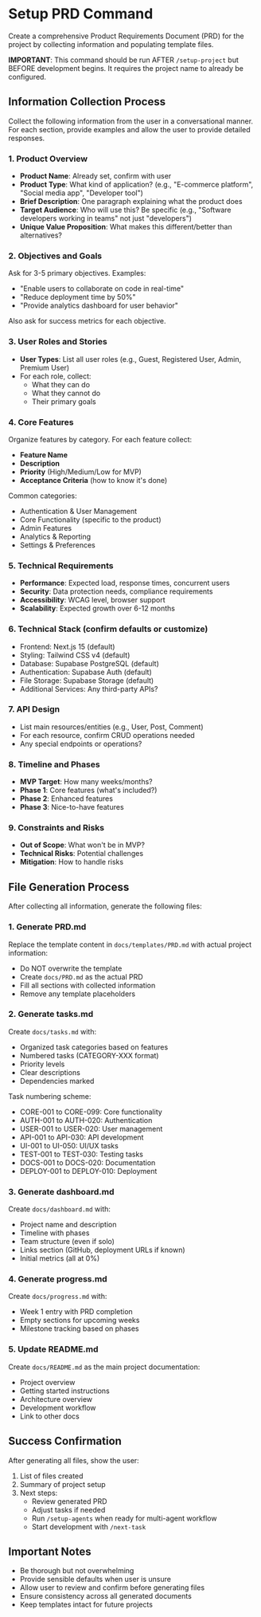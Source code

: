# Setup PRD Command

Create a comprehensive Product Requirements Document (PRD) for the project by collecting information and populating template files.

**IMPORTANT**: This command should be run AFTER `/setup-project` but BEFORE development begins. It requires the project name to already be configured.

## Information Collection Process

Collect the following information from the user in a conversational manner. For each section, provide examples and allow the user to provide detailed responses.

### 1. Product Overview
- **Product Name**: Already set, confirm with user
- **Product Type**: What kind of application? (e.g., "E-commerce platform", "Social media app", "Developer tool")
- **Brief Description**: One paragraph explaining what the product does
- **Target Audience**: Who will use this? Be specific (e.g., "Software developers working in teams" not just "developers")
- **Unique Value Proposition**: What makes this different/better than alternatives?

### 2. Objectives and Goals
Ask for 3-5 primary objectives. Examples:
- "Enable users to collaborate on code in real-time"
- "Reduce deployment time by 50%"
- "Provide analytics dashboard for user behavior"

Also ask for success metrics for each objective.

### 3. User Roles and Stories
- **User Types**: List all user roles (e.g., Guest, Registered User, Admin, Premium User)
- For each role, collect:
  - What they can do
  - What they cannot do
  - Their primary goals

### 4. Core Features
Organize features by category. For each feature collect:
- **Feature Name**
- **Description**
- **Priority** (High/Medium/Low for MVP)
- **Acceptance Criteria** (how to know it's done)

Common categories:
- Authentication & User Management
- Core Functionality (specific to the product)
- Admin Features
- Analytics & Reporting
- Settings & Preferences

### 5. Technical Requirements
- **Performance**: Expected load, response times, concurrent users
- **Security**: Data protection needs, compliance requirements
- **Accessibility**: WCAG level, browser support
- **Scalability**: Expected growth over 6-12 months

### 6. Technical Stack (confirm defaults or customize)
- Frontend: Next.js 15 (default)
- Styling: Tailwind CSS v4 (default)
- Database: Supabase PostgreSQL (default)
- Authentication: Supabase Auth (default)
- File Storage: Supabase Storage (default)
- Additional Services: Any third-party APIs?

### 7. API Design
- List main resources/entities (e.g., User, Post, Comment)
- For each resource, confirm CRUD operations needed
- Any special endpoints or operations?

### 8. Timeline and Phases
- **MVP Target**: How many weeks/months?
- **Phase 1**: Core features (what's included?)
- **Phase 2**: Enhanced features
- **Phase 3**: Nice-to-have features

### 9. Constraints and Risks
- **Out of Scope**: What won't be in MVP?
- **Technical Risks**: Potential challenges
- **Mitigation**: How to handle risks

## File Generation Process

After collecting all information, generate the following files:

### 1. Generate PRD.md
Replace the template content in `docs/templates/PRD.md` with actual project information:
- Do NOT overwrite the template
- Create `docs/PRD.md` as the actual PRD
- Fill all sections with collected information
- Remove any template placeholders

### 2. Generate tasks.md
Create `docs/tasks.md` with:
- Organized task categories based on features
- Numbered tasks (CATEGORY-XXX format)
- Priority levels
- Clear descriptions
- Dependencies marked

Task numbering scheme:
- CORE-001 to CORE-099: Core functionality
- AUTH-001 to AUTH-020: Authentication
- USER-001 to USER-020: User management
- API-001 to API-030: API development
- UI-001 to UI-050: UI/UX tasks
- TEST-001 to TEST-030: Testing tasks
- DOCS-001 to DOCS-020: Documentation
- DEPLOY-001 to DEPLOY-010: Deployment

### 3. Generate dashboard.md
Create `docs/dashboard.md` with:
- Project name and description
- Timeline with phases
- Team structure (even if solo)
- Links section (GitHub, deployment URLs if known)
- Initial metrics (all at 0%)

### 4. Generate progress.md
Create `docs/progress.md` with:
- Week 1 entry with PRD completion
- Empty sections for upcoming weeks
- Milestone tracking based on phases

### 5. Update README.md
Create `docs/README.md` as the main project documentation:
- Project overview
- Getting started instructions
- Architecture overview
- Development workflow
- Link to other docs

## Success Confirmation

After generating all files, show the user:
1. List of files created
2. Summary of project setup
3. Next steps:
   - Review generated PRD
   - Adjust tasks if needed  
   - Run `/setup-agents` when ready for multi-agent workflow
   - Start development with `/next-task`

## Important Notes

- Be thorough but not overwhelming
- Provide sensible defaults when user is unsure
- Allow user to review and confirm before generating files
- Ensure consistency across all generated documents
- Keep templates intact for future projects